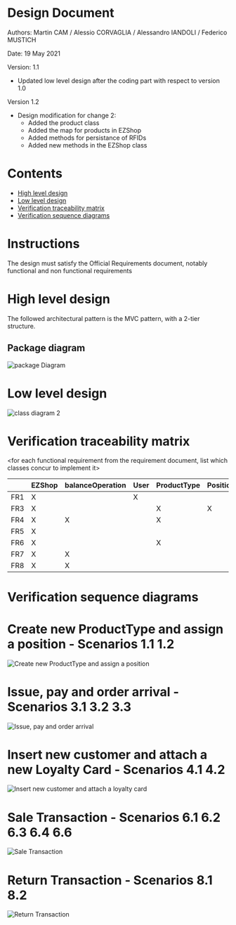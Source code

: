 # Design Document 


Authors: Martin CAM / Alessio CORVAGLIA / Alessandro IANDOLI / Federico MUSTICH

Date: 19 May 2021

Version: 1.1

* Updated low level design after the coding part with respect to version 1.0

Version 1.2

* Design modification for change 2: 
    - Added the product class
    - Added the map for products in EZShop
    - Added methods for persistance of RFIDs
    - Added new methods in the EZShop class

# Contents

- [High level design](#package-diagram)
- [Low level design](#class-diagram)
- [Verification traceability matrix](#verification-traceability-matrix)
- [Verification sequence diagrams](#verification-sequence-diagrams)

# Instructions

The design must satisfy the Official Requirements document, notably functional and non functional requirements

# High level design 

The followed architectural pattern is the MVC pattern, with a 2-tier structure. 

## Package diagram
![package Diagram](http://www.plantuml.com/plantuml/png/SoWkIImgAStDuIf8JCvEJ4zLK7AD2ix8Br1IgEPIK80BfYIM90A5Qf75KYkIKmjAClFpYj5bSlDJKdF0WhK8Szr3FP6D1afnGVWAUdfs2d1PBeVKl1IWWm00)




# Low level design

![class diagram 2](http://www.plantuml.com/plantuml/png/ZLPBRnmt3BxFhn1yQeiaGEw1aTYEMmEfxVhH0ht94hqhP4QQY1mN0wF_lNfmb_9g3psj-F7ZOqYHsiz8Ej8oZSDr850QrVN7uSiugWqGGSHt2dS74pnIN0o5Y4f7K6wQHsSSVHY6syHmIE1DWb55-B6u25OvhtHoPaQD2FXX06-L3mJ3K23rzU_xRPXVXp5iDc2l_2D27BIXHOzdUjJ9tV2xdZzTUNgdRcEmAVh3EiDfSlm2da9SHPzjJzM2477uvf0-FLKFDpD4JIxuKtM8e5ZVH9lDG_vfu7izmaFK7hMfBb200mztG4lqRyXHe8v-lY25ASSqVAhAUuhERv8-WdLqhgCzpwLAj3tG4lTrELLtbrSNE4H0e9z-7X9T4-IY9C7227jX0vGwd0Mi4kFBRDdYpcssb9MfByxNtx28rwOLrKum3dR0uPWDng4Rv6mzq_4yMEWqUBPU09hevbp3VSG_5kt9qIef17JCS8WBb9ucOTPhELu6aOeYWWdH5kbBZEv5Z_jK2uZbQvwT1-vMDfg2TSyh0r9S0R87aTZV3i1z4NCdaw29jDbcuI5qKMw3yuGtdhbbM0-kP7PXxQvQ8MiFUt0PmyIudkTnlN1emkBfJXCy12OTLxAP2TEy4DHqKXaP1c-xR3XqZs-WIvs_I2P75B5WabiATKYJOCST670lgSgulTNh19u4bDaILGtOq0NhsNnpU4Szbjl7ZIza_EBj1JobWnIFoKVwbGVtw6raHT_CngYj4sF_ydezt26lWrAgsIDNjW2y5SKihu1YeAh5akJCvQFN4nHXJfH_GgoQ64PnqIxhrjDSONR6Kfxv8biPSjOx0xSG7xsZ0lX0WENqWsU_ydZkY_0dHFSigwHBgIQIAtKa8moZ5OlI2aa_P34HkyIQP90qBJWSVXkN-AfnphFU5jemb6YDT5tABNBkN9RdCembRV5wC65jxScPxq3No_G4KSfR2oypNm6atQcyf0_5zAkdk9ugI3yEK69sqzT6TILNgOigBoYNEpzZBZ-6pjFkjOJTR3GHclZYcoHWSVUaemaMfFONRwwJdl8NzirhlrqYdXtyKv3vsVjHbciapKq2hNFZ9lVgD-tj2F6LRuSpocp1VF-sR7rxFNy5dsD1QX14P-hhtXXj8ANeRPYgfZMzT2FSWSvxmzk_egCsMXbPhEfaz1Qkv1RcMoOMlQgtwlzOzTOTfVU2xUNjdVICtWNjRue3iJ-kxgtBXFTcZ7Ty-HSg9fsgjv85t8RgbPqbJmXRzOhUekmveRUeSClwgF_4rSd74_N-lJhvvMItBtkDl0-zhblyWopHh2-qnAw6lVtRjJXqWoykZgwwpk7_fXrVOZtn-6ReUUtRsp2IjbqAWlP3t6gFRuVXCtYxJED_)





# Verification traceability matrix

\<for each functional requirement from the requirement document, list which classes concur to implement it>

|     | EZShop  |  balanceOperation  |  User | ProductType  | Position  | Order  |  TransactionEntry |  ReturnTransaction |  SaleTransaction | LoyaltyCard  | Customer |
|-----|---|---|---|---|---|---|---|---|---|---| --- |
|FR1  | X  |   | X  |   |   |   |   |   |   |   |   |
|FR3  |  X |   |   | X  | X  |   |   |   |   |   |   |
|FR4  |  X | X  |   | X  |   | X  |   |   |   |   |   |
|FR5  |  X |   |   |   |   |   |   |   |   |  X | X  |
|FR6  |  X |   |   | X  |   |   | X  | X  | X  | X  | X  |
|FR7  |  X | X  |   |   |   |   | X  | X  |   |   |   |
|FR8  |  X | X  |   |   |   |   |   |   |   |   |   |


# Verification sequence diagrams 

# Create new ProductType and assign a position - Scenarios 1.1 1.2
![Create new ProductType and assign a position](http://www.plantuml.com/plantuml/png/SoWkIImgAStDuKfCBialKWZEo2_mJSnBJ4yjuk92uYZesYcuHe445AmK3FKKaejI4qjI0uhoKqgJIq8g2r8rDBaWyY2LIE90vKPw2dcfvGeeYd6QRQodK5gG0Z8xlpYp93C_3u_19deAnQabI0gHf46gOJ9M2gPG9o2KEgJcfG2z3G00)

# Issue, pay and order arrival - Scenarios 3.1 3.2 3.3
![Issue, pay and order arrival](http://www.plantuml.com/plantuml/png/VP7BQiCm44Nt_efPjeiA-duiYbteihZ5pIQxGHeIWIE9qIZ1Vn_5SOWnSNRYtgEh0ogZ84lQj4MbnJCqQnz-qE6Ak1YTuUuJlfU703xWNe6DCL7DXlZcjXYAZFH99XuKEDh10CmEFIe8sCtFF2c898sWqBaV3pmhODAUpHUsw3GjWfcoGrC7OXJhNRxrShIRDbT4Nq_lz6OLizrYUr7vRKRvbxr9MlwxG9bwxwc_X4wiT1aioPdy2Ni0)

# Insert new customer and attach a new Loyalty Card - Scenarios 4.1 4.2
![Insert new customer and attach a loyalty card](http://www.plantuml.com/plantuml/png/XOwxJiH034NxVCKjeM34ycOAj6X5HmSqT5R6Q2AIJ3HsGFltC0fM4XwYzFNnyTsAKjQnQokgDMNiI6B3sQPHD7MVO_MLu-W65i9Zut0hhnWuI-gfHI0bQ896HcstnfTRqtYSk5aqvFJM11R4HjQovT-xvuUO1dYSEWH-QNesmS5XDIs_rJjpwFaTC_QhxjoXpapAEyfXfRfFUsfrNt9uN4osHVY7yDA1LAcEXNbC_xMySX1Myrc-VkznFL6pQx7zsNLpNEWduUBSSX_6hlq0)


# Sale Transaction - Scenarios 6.1 6.2 6.3 6.4 6.6
![Sale Transaction](http://www.plantuml.com/plantuml/png/bL9DZzCm4BttLymH3WIw1RRaW5Oiomb4eDqBjr4yIoqv7ciy1kNVOzSKqcv3nItA-tZFzhk9Yg9fS0libGLkCUuioMBn-mEUlOMxRviT1sXXsS2Ula57Mq4ViyQoV_9qKIc5V8ArSDM0fv_mI0Dd8rODe36Ti4czRhceihrd9N3qe2rib08y20-m0cLO0mg1K21KCf2yMWUw8w4z4AfHpDJYE-bvY1W3jV2oWU-adTYUEf9xR_NeJ9FUTrvbX1PUrLET8bas4_6wWKZw9M5kg9btzlJN3N0ePkW0Gt3ZUnjxJbw_ejAMg-75Rkk9IywSUipallbtRds5-KSkqtZntw7B9P0t9rPptAk_xZqF8IbrRBt63ooFsdta4PsEjoYcI5T7nQfiBYOFGQWd-uCAtE4uaC_t3S___1OoLelr0RnmBtae9RMIFv7ks5oIrAbi53N52NVQythVayMyGuU-f_jWKEc8N17w74ZmuBokgps5ikw6l4c3-mK0)


# Return Transaction - Scenarios 8.1 8.2
![Return Transaction](http://www.plantuml.com/plantuml/png/ZP91Jy9048Nl_8e99qsm2W8g1qCa78reyU9jx8wsITdTJ6TZ-kyTopPIrDH3asRVzsRUJ6PP2RA4NJd0J1p32gky81uCuW-StSBw9SsTXmMC4tWdIR6aBQEjr54uUtBwApj9e2dzH1BOTla8AVv3LUTb0fO-ejJVQ9e0D-Y6dGcPA6QT49Jq9WiOfa8UfYEOZM2ke2SKCX2i52L8Jao0-lczjm9ny4gn89dXGTI396ihN6lhsJxfiTAPCARQrfxKCTUja3m6rFvI_p7HLG9apN_dlsxd_n8tME_8wWxWl7rbCeMia4tKUlT_qsICz3r9xaolPtpHc5912LM7_ZuUlHwcpB6vmn9jHi_Ue507Zig39yQsycI_v6D9VKkoHY_t4m00)
